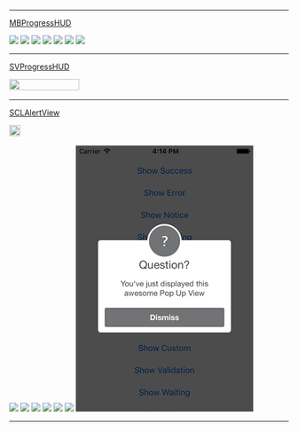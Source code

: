 


------

 [MBProgressHUD](https://github.com/jdg/MBProgressHUD/tree/master)
 
 
 
 [![](https://raw.githubusercontent.com/wiki/matej/MBProgressHUD/Screenshots/1-small.png)](https://raw.githubusercontent.com/wiki/matej/MBProgressHUD/Screenshots/1.png)
[![](https://raw.githubusercontent.com/wiki/matej/MBProgressHUD/Screenshots/2-small.png)](https://raw.githubusercontent.com/wiki/matej/MBProgressHUD/Screenshots/2.png)
[![](https://raw.githubusercontent.com/wiki/matej/MBProgressHUD/Screenshots/3-small.png)](https://raw.githubusercontent.com/wiki/matej/MBProgressHUD/Screenshots/3.png)
[![](https://raw.githubusercontent.com/wiki/matej/MBProgressHUD/Screenshots/4-small.png)](https://raw.githubusercontent.com/wiki/matej/MBProgressHUD/Screenshots/4.png)
[![](https://raw.githubusercontent.com/wiki/matej/MBProgressHUD/Screenshots/5-small.png)](https://raw.githubusercontent.com/wiki/matej/MBProgressHUD/Screenshots/5.png)
[![](https://raw.githubusercontent.com/wiki/matej/MBProgressHUD/Screenshots/6-small.png)](https://raw.githubusercontent.com/wiki/matej/MBProgressHUD/Screenshots/6.png)
[![](https://raw.githubusercontent.com/wiki/matej/MBProgressHUD/Screenshots/7-small.png)](https://raw.githubusercontent.com/wiki/matej/MBProgressHUD/Screenshots/7.png)
 
 ------

 [SVProgressHUD](https://github.com/SVProgressHUD/SVProgressHUD)
 
<p align="left">
<img src="https://github.com/JonasGessner/JGProgressHUD/raw/master/Examples/Screenshots/Presentation.png" style='height: 50%; width: 50%; object-fit: contain'/>
</p>
 
 ------

[SCLAlertView](https://github.com/dogo/SCLAlertView)


<p align="left">
<img src="https://raw.githubusercontent.com/dogo/SCLAlertView/master/ScreenShots/ScreenShot2.png" style='height: 20%; width: 20%; object-fit: contain'/>
</p>

 ![](https://raw.githubusercontent.com/dogo/SCLAlertView/master/ScreenShots/ScreenShot2.png)
 ![](https://raw.githubusercontent.com/dogo/SCLAlertView/master/ScreenShots/ScreenShot.png)
 ![](https://raw.githubusercontent.com/dogo/SCLAlertView/master/ScreenShots/ScreenShot3.png)
 ![](https://raw.githubusercontent.com/dogo/SCLAlertView/master/ScreenShots/ScreenShot4.png)
 ![](https://raw.githubusercontent.com/dogo/SCLAlertView/master/ScreenShots/ScreenShot5.png)
 ![](https://raw.githubusercontent.com/dogo/SCLAlertView/master/ScreenShots/ScreenShot6.png)
 ![](https://raw.githubusercontent.com/dogo/SCLAlertView/master/ScreenShots/ScreenShot7.png)
 
 ------

